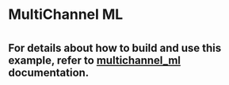 # MultiChannel ML
#

## For details about how to build and use this example, refer to [multichannel_ml](https://xilinx.github.io/VVAS/docs/Embedded/Tutorials/MultiChannelML.html) documentation.

